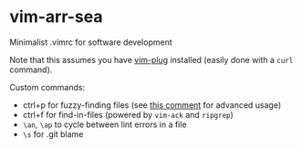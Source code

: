 # vim-arr-sea
Minimalist .vimrc for software development

Note that this assumes you have [vim-plug](https://github.com/junegunn/vim-plug) installed (easily done with a `curl` command).

Custom commands:

* ctrl+p for fuzzy-finding files (see [this comment](https://github.com/junegunn/fzf.vim/issues/160#issuecomment-226523789) for advanced usage)
* ctrl+f for find-in-files (powered by `vim-ack` and `ripgrep`)
* `\an`, `\ap` to cycle between lint errors in a file
* `\s` for .git blame
